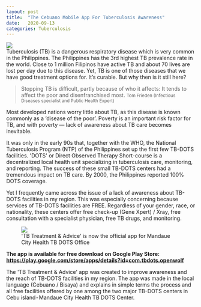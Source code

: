 ```yaml
---
layout: post
title:  "The Cebuano Mobile App For Tuberculosis Awareness"
date:   2020-09-13
categories: Tuberculosis
---
```


<img class="featuredImg" src="../../../../assets/images/tuberculosis-cebuano-app.jpg"/>
<br>
Tuberculosis (TB) is a dangerous respiratory disease which is very common in the Philippines. The Philippines has the 3rd highest TB prevalence rate in the world. Close to 1 million Filipinos have active TB and about 70 lives are lost per day due to this disease. Yet, TB is one of those diseases that we have good treatment options for. It’s curable. But why then is it still here?

> Stopping TB is difficult, partly because of who it affects: It tends to affect the poor and disenfranchised most.
<small>Tom Frieden (Infectious Diseases specialist and Public Health Expert)</small>

Most developed nations worry little about TB, as this disease is known commonly as a ‘disease of the poor’. Poverty is an important <a class="citation" onclick="toast('Tuberculosis and Poverty: Why Are the Poor at Greater Risk in India? (2012) - https://www.ncbi.nlm.nih.gov/pmc/articles/PMC3501509/')">risk factor for TB</a>, and with poverty — lack of awareness about TB care becomes inevitable.

It was only in the early 90s that, together with the WHO, the National Tuberculosis Program (NTP) of the Philippines set up the first few TB-DOTS facilities. 'DOTS' or<a class="citation" onclick="toast('TB-DOTS in the Philippines: impact of decentralization and health sector reform, WHO 2007')"> Direct Observed Therapy Short-course is a decentralized local health unit</a> specializing in tuberculosis care, monitoring, and reporting. The success of these small TB-DOTS centers had a tremendous impact on TB care. By 2000, the Philippines reported 100% DOTS coverage. 

Yet I frequently came across the issue of a lack of awareness about TB-DOTS facilities in my region. This was especially concerning because services of TB-DOTS facilities are FREE. Regardless of your gender, race, or nationality, these centers offer free check-up (Gene Xpert) / Xray, free consultation with a specialist physician, free TB drugs, and monitoring.

<figure>
<img class="featuredImg" src="../../../../assets/images/TB-DOTS-Mandaue-Official-Mobile-App.jpg"/>
<figcaption>'TB Treatment & Advice' is now the official app for Mandaue City Health TB DOTS Office</figcaption>
</figure>

<b>The app is available for free download on Google Play Store:<br><span ><a style="color:darkgreen" href="https://play.google.com/store/apps/details?id=com.tbdots.openwolf" target="_blank">https://play.google.com/store/apps/details?id=com.tbdots.openwolf</a></span></b>

The 'TB Treatment & Advice' app was created to improve awareness and the reach of TB-DOTS facilities in my region. The app was made in the local language (Cebuano / Bisaya) and explains in simple terms the process and all free facilities offered by one among the two major TB-DOTS centers in Cebu island - Mandaue City Health TB DOTS Center.

